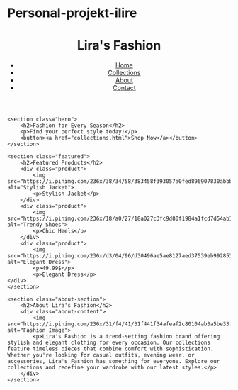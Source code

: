 # Personal-projekt-ilire
<!DOCTYPE html>
<html lang="en">
<head>
    <meta charset="UTF-8">
    <meta name="viewport" content="width=device-width, initial-scale=1.0">
    <meta http-equiv="X-UA-Compatible" content="ie=edge">
    <title>Lira's Fashion</title>
    <link rel="stylesheet" href="styles.css">
</head>
<body>
    <header>
        <div class="logo">
            <h1>Lira's Fashion</h1>
        </div>
        <nav>
            <ul>
                <li><a href="index.html">Home</a></li>
                <li><a href="collections.html">Collections</a></li>
                <li><a href="about.html">About</a></li>
                <li><a href="contact.html">Contact</a></li>
            </ul>
        </nav>
    </header>

    <section class="hero">
        <h2>Fashion for Every Season</h2>
        <p>Find your perfect style today!</p>
        <button><a href="collections.html">Shop Now</a></button>
    </section>

    <section class="featured">
        <h2>Featured Products</h2>
        <div class="product">
            <img src="https://i.pinimg.com/236x/38/34/58/383458f393057a0fed896907830abbb6.jpg" alt="Stylish Jacket">
            <p>Stylish Jacket</p>
        </div>
        <div class="product">
            <img src="https://i.pinimg.com/236x/18/a0/27/18a027c3fc9d80f1984a1fcd7d54ab14.jpg" alt="Trendy Shoes">
            <p>Chic Heels</p>
        </div>
        <div class="product">
            <img src="https://i.pinimg.com/236x/d3/04/96/d30496ae5ae8127aed37539eb9928539.jpg" alt="Elegant Dress">
            <p>49.99$</p>
            <p>Elegant Dress</p>
    </div>
    </section>

    <section class="about-section">
        <h2>About Lira's Fashion</h2>
        <div class="about-content">
            <img src="https://i.pinimg.com/236x/31/f4/41/31f441f34afeaf2c80104ab3a5be33f6.jpg" alt="Fashion Image">
            <p>Lira's Fashion is a trend-setting fashion brand offering stylish and elegant clothing for every occasion. Our collections feature timeless pieces that combine comfort with sophistication. Whether you're looking for casual outfits, evening wear, or accessories, Lira's Fashion has something for everyone. Explore our collections and redefine your wardrobe with our latest styles.</p>
        </div>
    </section>



